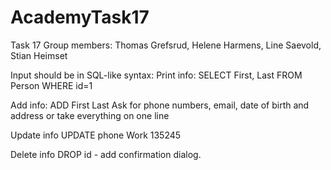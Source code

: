# AcademyTask17
Task 17
Group members: Thomas Grefsrud, Helene Harmens, Line Saevold, Stian Heimset

Input should be in SQL-like syntax:
Print info:
    SELECT First, Last FROM Person WHERE id=1

Add info:
    ADD  First Last
    Ask for phone numbers, email, date of birth and address or take everything on one line

Update info
    UPDATE phone Work 135245

Delete info
    DROP id     - add confirmation dialog.